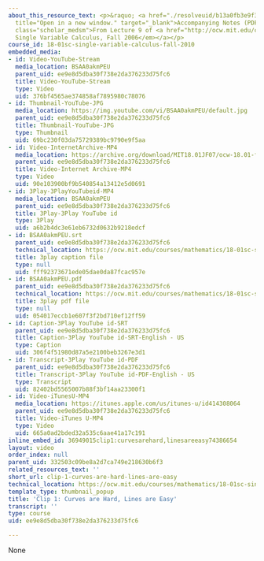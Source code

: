 ```yaml
---
about_this_resource_text: <p>&raquo; <a href="./resolveuid/b13a0fb3e9f3900baf89e2d3649337a8"
  title="Open in a new window." target="_blank">Accompanying Notes (PDF)</a></p> <p
  class="scholar_medsm">From Lecture 9 of <a href="http://ocw.mit.edu/courses/mathematics/18-01-single-variable-calculus-fall-2006/video-lectures/"><em>18.01
  Single Variable Calculus, Fall 2006</em></a></p>
course_id: 18-01sc-single-variable-calculus-fall-2010
embedded_media:
- id: Video-YouTube-Stream
  media_location: BSAA0akmPEU
  parent_uid: ee9e8d5dba30f738e2da376233d75fc6
  title: Video-YouTube-Stream
  type: Video
  uid: 376bf4565ae374858af7895980c78076
- id: Thumbnail-YouTube-JPG
  media_location: https://img.youtube.com/vi/BSAA0akmPEU/default.jpg
  parent_uid: ee9e8d5dba30f738e2da376233d75fc6
  title: Thumbnail-YouTube-JPG
  type: Thumbnail
  uid: 69bc230f03da75729389bc9790e9f5aa
- id: Video-InternetArchive-MP4
  media_location: https://archive.org/download/MIT18.01JF07/ocw-18.01-f07-lec09_300k.mp4
  parent_uid: ee9e8d5dba30f738e2da376233d75fc6
  title: Video-Internet Archive-MP4
  type: Video
  uid: 90e103900bf9b540854a13412e5d0691
- id: 3Play-3PlayYouTubeid-MP4
  media_location: BSAA0akmPEU
  parent_uid: ee9e8d5dba30f738e2da376233d75fc6
  title: 3Play-3Play YouTube id
  type: 3Play
  uid: a6b2b4dc3e61eb6732d0632b9218edcf
- id: BSAA0akmPEU.srt
  parent_uid: ee9e8d5dba30f738e2da376233d75fc6
  technical_location: https://ocw.mit.edu/courses/mathematics/18-01sc-single-variable-calculus-fall-2010/unit-2-applications-of-differentiation/part-a-approximation-and-curve-sketching/session-24-examples-of-linear-approximation/clip-1-curves-are-hard-lines-are-easy/BSAA0akmPEU.srt
  title: 3play caption file
  type: null
  uid: fff92373671ede05dae0da87fcac957e
- id: BSAA0akmPEU.pdf
  parent_uid: ee9e8d5dba30f738e2da376233d75fc6
  technical_location: https://ocw.mit.edu/courses/mathematics/18-01sc-single-variable-calculus-fall-2010/unit-2-applications-of-differentiation/part-a-approximation-and-curve-sketching/session-24-examples-of-linear-approximation/clip-1-curves-are-hard-lines-are-easy/BSAA0akmPEU.pdf
  title: 3play pdf file
  type: null
  uid: 054017eccb1e607f3f2bd710ef12ff59
- id: Caption-3Play YouTube id-SRT
  parent_uid: ee9e8d5dba30f738e2da376233d75fc6
  title: Caption-3Play YouTube id-SRT-English - US
  type: Caption
  uid: 306f4f51980d87a5e2100beb3267e3d1
- id: Transcript-3Play YouTube id-PDF
  parent_uid: ee9e8d5dba30f738e2da376233d75fc6
  title: Transcript-3Play YouTube id-PDF-English - US
  type: Transcript
  uid: 82402bd5565007b88f3bf14aa23300f1
- id: Video-iTunesU-MP4
  media_location: https://itunes.apple.com/us/itunes-u/id414308064
  parent_uid: ee9e8d5dba30f738e2da376233d75fc6
  title: Video-iTunes U-MP4
  type: Video
  uid: 665a0ad2bded32a535c6aae41a17c191
inline_embed_id: 36949015clip1:curvesarehard,linesareeasy74386654
layout: video
order_index: null
parent_uid: 332503c09be8a2d7ca749e218630b6f3
related_resources_text: ''
short_url: clip-1-curves-are-hard-lines-are-easy
technical_location: https://ocw.mit.edu/courses/mathematics/18-01sc-single-variable-calculus-fall-2010/unit-2-applications-of-differentiation/part-a-approximation-and-curve-sketching/session-24-examples-of-linear-approximation/clip-1-curves-are-hard-lines-are-easy
template_type: thumbnail_popup
title: 'Clip 1: Curves are Hard, Lines are Easy'
transcript: ''
type: course
uid: ee9e8d5dba30f738e2da376233d75fc6

---
```

None